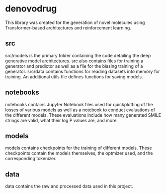 # denovodrug

This library was created for the generation of novel molecules using Transformer-based architectures and reinforcement learning.

## src
src/models is the primary folder containing the code detailing the deep generative model architectures. src also contains files for training a generator and predictor as well as a file for the biasing training of a generator. src/data contains functions for reading datasets into memory for training. An additional utils file defines functions for saving models.


## notebooks
notebooks contains Jupyter Notebook files used for quickplotting of the losses of various models as well as a notebook to conduct evaluations of the different models. These evaluations include how many generated SMILE strings are valid, what their log P values are, and more.

## models
models contains checkpoints for the training of different models. These checkpoints contain the models themselves, the optmizer used, and the corresponding tokenizer.

## data
data contains the raw and processed data used in this project.
